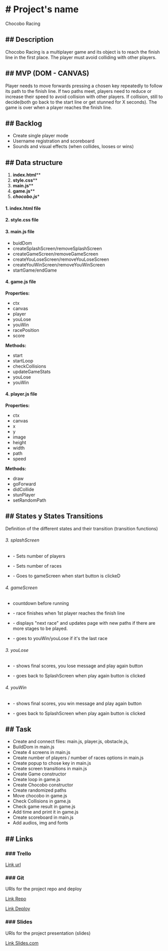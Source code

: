 # \# Project's name



Chocobo Racing



## \## Description



Chocobo Racing is a multiplayer game and its object is to reach the finish line in the first place. The player must avoid colliding with other players.



## \## MVP (DOM - CANVAS)



Player needs to move forwards pressing a chosen key repeatedly to follow its path to the finish line. If two paths meet, players need to reduce or increase their speed to avoid collision with other players. If collision, still to decide(both go back to the start line or get stunned for X seconds). The game is over when a player reaches the finish line.



## \## Backlog



- Create single player mode
- Username registration and scoreboard
- Sounds and visual effects (when collides, looses or wins)



## \## Data structure



1. **index.html****
2. **style.css****
3. **main.js****
4. **game.js****
5. ***chocobo.js****



#### **1. index.html file**

#### 2. style.css file

#### 3. main.js file



- buidDom
- createSplashScreen/removeSplashScreen
- createGameScreen/removeGameScreen
- createYouLoseScreen/removeYouLoseScreen
- createYouWinScreen/removeYouWinScreen
- startGame/endGame



#### 4. game.js file

 **Properties:**

- ctx
- canvas
- player
- youLose
- youWin
- racePosition
- score



**Methods:**

- start
- startLoop
- checkCollisions
- updateGameStats
- youLose
- youWin



#### 4. player.js file

**Properties:**

- ctx
- canvas
- x
- y
- image
- height
- width
- path
- speed



**Methods:**



- draw
- goForward
- didCollide
- stunPlayer
- setRandomPath



## \## States y States Transitions



Definition of the different states and their transition (transition functions)



######        3. splashScreen

-   \- Sets number of players

-   \- Sets number of races

-   \- Goes to gameScreen when start button is clickeD

  ###### 4. gameScreen

- countdown before running

-   \- race finishes when 1st player reaches the finish line

-   \- displays "next race" and updates page with new paths if there are more stages to be played.

-   \- goes to youWin/youLose if it's the last race

  ###### 3. youLose

-   \- shows final scores, you lose message and play again button

-   \- goes back to SplashScreen when play again button is clicked

  ###### 4. youWin

-   \- shows final scores, you win message and play again button

-   \- goes back to SplashScreen when play again button is clicked



## \## Task



- Create and connect files: main.js, player.js, obstacle.js,
- BuildDom in main.js
- Create 4 screens in main.js
- Create number of players / number of races options in main.js
- Create popup to chose key in main.js
- Create screen transitions in main.js
- Create Game constructor
- Create loop in game.js
- Create Chocobo constructor
- Create randomized paths
- Move chocobo in game.js
- Check Collisions in game.js
- Check game result in game.js
- Add time and print it in game.js
- Create scoreboard in main.js
- Add audios, img and fonts



## \## Links



### \### Trello



[Link url](https://trello.com/b/sPXaCMbf/chocobo-project)



### \### Git



URls for the project repo and deploy

[Link Repo](https://github.com/carlotapg/chocobo-project)

[Link Deploy]()



### \### Slides



URls for the project presentation (slides)

[Link Slides.com](http://slides.com)